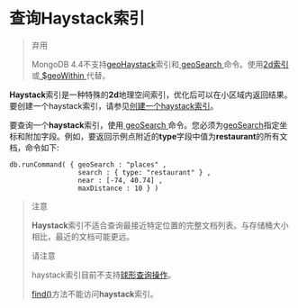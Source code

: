 # 查询Haystack索引

> 弃用
>
> MongoDB 4.4不支持[geoHaystack](https://docs.mongodb.com/master/core/geohaystack/)索引和[ geoSearch ](https://docs.mongodb.com/master/reference/command/geoSearch/#dbcmd.geoSearch)命令。使用[2d索引](https://docs.mongodb.com/master/reference/operator/aggregation/geoNear/#pipe._S_geoNear)或[ $geoWithin ](https://docs.mongodb.com/master/reference/operator/query/geoWithin/#op._S_geoWithin)代替。

**Haystack**索引是一种特殊的**2d**地理空间索引，优化后可以在小区域内返回结果。要创建一个haystack索引，请参见[创建一个haystack索引](https://docs.mongodb.com/master/tutorial/build-a-geohaystack-index/#geospatial-indexes-haystack-index)。

要查询一个**haystack**索引，使用[ geoSearch ](https://docs.mongodb.com/master/reference/command/geosearch/#dbcmd.geosearch)命令。您必须为[geoSearch](https://docs.mongodb.com/master/reference/command/geosearch/#dbcmd.geosearch)指定坐标和附加字段。例如，要返回示例点附近的**type**字段中值为**restaurant**的所有文档，命令如下:

```text
db.runCommand( { geoSearch : "places" ,
                 search : { type: "restaurant" } ,
                 near : [-74, 40.74] ,
                 maxDistance : 10 } )
```

> 注意
>
> **Haystack**索引不适合查询最接近特定位置的完整文档列表。与存储桶大小相比，最近的文档可能更远。
>
> 请注意
>
> haystack索引目前不支持[球形查询操作](https://docs.mongodb.com/master/tutorial/calculate-distances-using-sphery-geometry%20-with-2d-geospatial-indexes/)。
>
> [find\(\)](https://docs.mongodb.com/master/reference/method/db.collection.find/#db.collection.find)方法不能访问**haystack**索引。

